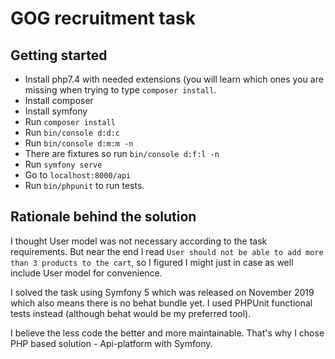 # GOG recruitment task

## Getting started

* Install php7.4 with needed extensions (you will learn which ones you are missing when trying to type `composer install`.
* Install composer
* Install symfony
* Run `composer install`
* Run `bin/console d:d:c`
* Run `bin/console d:m:m -n`
* There are fixtures so run `bin/console d:f:l -n`
* Run `symfony serve`
* Go to `localhost:8000/api`
* Run `bin/phpunit` to run tests.

## Rationale behind the solution

I thought User model was not necessary according to the task requirements. But near the end I read `User should not be
 able to add more than 3 products to the cart`, so I figured I might just in case as well include User model for 
 convenience.  
 
 I solved the task using Symfony 5 which was released on November 2019 which also means there is no behat bundle yet.
 I used PHPUnit functional tests instead (although behat would be my preferred tool).
 
 I believe the less code the better and more maintainable. That's why I chose PHP based solution - 
 Api-platform with Symfony.
  

